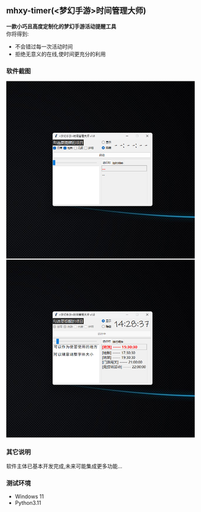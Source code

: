 ## mhxy-timer(<梦幻手游>时间管理大师)
**一款小巧且高度定制化的梦幻手游活动提醒工具**<br>
你将得到:
- 不会错过每一次活动时间
- 拒绝无意义的在线,使时间更充分的利用

### 软件截图
![开启前](image/w1.png)<br>
![开启后](image/w2.png)

### 其它说明
软件主体已基本开发完成,未来可能集成更多功能...

### 测试环境
- Windows 11
- Python3.11






